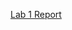 [Lab 1 Report]([lab1.md](https://github.com/ryanryucode/cse15l-lab-reports/blob/main/lab1.md)https://github.com/ryanryucode/cse15l-lab-reports/blob/main/lab1.md)
